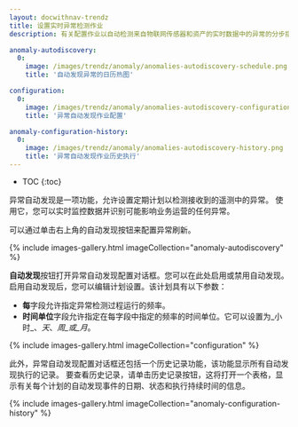 ```yaml
---
layout: docwithnav-trendz
title: 设置实时异常检测作业
description: 有关配置作业以自动检测来自物联网传感器和资产的实时数据中的异常的分步指南。通过正确的设置确保准确、及时的见解。

anomaly-autodiscovery:
  0:
    image: /images/trendz/anomaly/anomalies-autodiscovery-schedule.png
    title: '自动发现异常的日历热图'   

configuration:
  0:
    image: /images/trendz/anomaly/anomalies-autodiscovery-configuration.png 
    title: '异常自动发现作业配置'

anomaly-configuration-history:
  0:
    image: /images/trendz/anomaly/anomalies-autodiscovery-history.png
    title: '异常自动发现作业历史执行'
---
```


* TOC
{:toc}

异常自动发现是一项功能，允许设置定期计划以检测接收到的遥测中的异常。
使用它，您可以实时监控数据并识别可能影响业务运营的任何异常。

可以通过单击右上角的自动发现按钮来配置异常刷新。

{% include images-gallery.html imageCollection="anomaly-autodiscovery" %}        

**自动发现**按钮打开异常自动发现配置对话框。您可以在此处启用或禁用自动发现。
启用自动发现后，您可以编辑计划设置。该计划具有以下参数：
* **每**字段允许指定异常检测过程运行的频率。
* **时间单位**字段允许指定在每字段中指定的频率的时间单位。它可以设置为_小时_、_天_、_周_或_月_。

{% include images-gallery.html imageCollection="configuration" %}

此外，异常自动发现配置对话框还包括一个历史记录功能，该功能显示所有自动发现执行的记录。
要查看历史记录，请单击历史记录按钮，这将打开一个表格，显示有关每个计划的自动发现事件的日期、状态和执行持续时间的信息。

{% include images-gallery.html imageCollection="anomaly-configuration-history" %}
